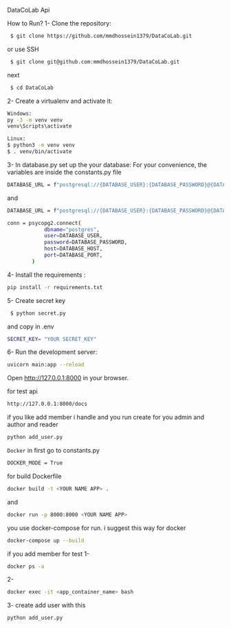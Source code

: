DataCoLab Api

How to Run?
1- Clone the repository:
```bash
 $ git clone https://github.com/mmdhossein1379/DataCoLab.git
 ```
 or use SSH
```bash
 $ git clone git@github.com:mmdhossein1379/DataCoLab.git
 ```
next 
```bash
 $ cd DataCoLab
```

2- Create a virtualenv and activate it:
```bash
Windows:
py -3 -m venv venv
venv\Scripts\activate
```
```bash
Linux:
$ python3 -m venv venv
$ . venv/bin/activate
```
3- In database.py set up the your database:
For your convenience, the variables are inside the constants.py file

```bash
DATABASE_URL = f"postgresql://{DATABASE_USER}:{DATABASE_PASSWORD}@{DATABASE_HOST}/{DATABASE_NAME}"
```
and
```bash
DATABASE_URL = f"postgresql://{DATABASE_USER}:{DATABASE_PASSWORD}@{DATABASE_HOST}/{DATABASE_NAME}"
```
```bash
conn = psycopg2.connect(
            dbname="postgres",
            user=DATABASE_USER,
            password=DATABASE_PASSWORD,
            host=DATABASE_HOST,
            port=DATABASE_PORT,
        )
```

4- Install the requirements :
```bash
pip install -r requirements.txt
```
5- Create secret key
```bash
 $ python secret.py
```
and copy in .env
```bash
SECRET_KEY= "YOUR SECRET_KEY"
```

6- Run the development server:
```bash
uvicorn main:app --reload
```
Open http://127.0.0.1:8000 in your browser.

for test api 
```bash
http://127.0.0.1:8000/docs
```

if you like add member i handle and you run create for you admin and author and reader
```bash
python add_user.py
```

```Docker```
in first go to constants.py
```bash
DOCKER_MODE = True
```
for build Dockerfile
```bash
docker build -t <YOUR NAME APP> . 
```
and
```bash
docker run -p 8000:8000 <YOUR NAME APP>
```
you use docker-compose for run. i suggest this way for docker
```bash
docker-compose up --build 
```

if you add member for test
1-
```bash
docker ps -a  
```
2-
```bash
docker exec -it <app_container_name> bash
```
3- create add user with this
```bash
python add_user.py 
```